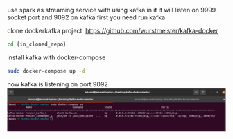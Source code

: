 use spark as streaming service with using kafka in it
it will listen on 9999 socket port and 9092 on kafka
first you need run kafka

clone dockerkafka project:
https://github.com/wurstmeister/kafka-docker

```bash
cd {in_cloned_repo}
```

install kafka  with docker-compose 

```bash
sudo docker-compose up -d
```
 now kafka is listening on port 9092
![img](statics/images/docker-compose%20up.png)

